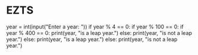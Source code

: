 # EZTS
year = int(input("Enter a year: "))
if year % 4 == 0:
    if year % 100 == 0:
        if year % 400 == 0:
            print(year, "is a leap year.")
        else:
            print(year, "is not a leap year.")
    else:
        print(year, "is a leap year.")
else:
    print(year, "is not a leap year.")
